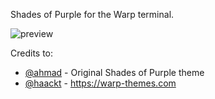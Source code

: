 Shades of Purple for the Warp terminal.

![preview](https://github.com/eduwass/shades-of-purple-warp/assets/1070495/b1995d15-de04-4670-a250-d82b3dca6fe9)


Credits to:
- [@ahmad](https://github.com/ahmadawais) - Original Shades of Purple theme
- [@haackt](https://github.com/@haackt) - https://warp-themes.com
